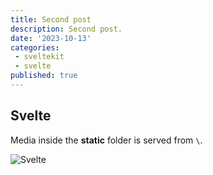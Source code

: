 ```yaml
---
title: Second post
description: Second post.
date: '2023-10-13'
categories: 
 - sveltekit
 - svelte
published: true
---
```



## Svelte

Media inside the **static** folder is served from `\`. 

![Svelte](favicon.png)
